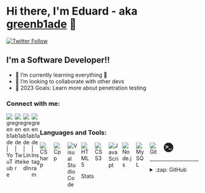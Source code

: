 # Hi there, I'm Eduard - aka [greenb1ade][twitter] 👋 

[![Twitter Follow](https://img.shields.io/twitter/follow/greenb1ade?color=1DA1F2&logo=twitter&style=for-the-badge)](https://twitter.com/intent/follow?original_referer=https%3A%2F%2Fgithub.com%2Fgreenb1ade&screen_name=greenb1ade)

## I'm a Software Developer!!

- 🌱 I’m currently learning everything 🤣
- 👯 I’m looking to collaborate with other devs
- 🥅 2023 Goals: Learn more about penetration testing

### Connect with me:

[<img align="left" alt="greenb1ade | YouTube" width="22px" src="https://cdn.jsdelivr.net/npm/simple-icons@v3/icons/youtube.svg" />][youtube]
[<img align="left" alt="greenb1ade | Twitter" width="22px" src="https://cdn.jsdelivr.net/npm/simple-icons@v3/icons/twitter.svg" />][twitter]
[<img align="left" alt="greenb1ade | LinkedIn" width="22px" src="https://cdn.jsdelivr.net/npm/simple-icons@v3/icons/linkedin.svg" />][linkedin]
[<img align="left" alt="greenb1ade | Instagram" width="22px" src="https://cdn.jsdelivr.net/npm/simple-icons@v3/icons/instagram.svg" />][instagram]

<br />

### Languages and Tools:

<img align="left" alt="CSharp" width="26px" src="https://cdn.jsdelivr.net/gh/devicons/devicon/icons/csharp/csharp-original.svg" style="padding-right:10px;" />
<img align="left" alt="Cpp" width="26px" src="https://cdn.jsdelivr.net/gh/devicons/devicon/icons/cplusplus/cplusplus-original.svg" style="padding-right:10px;" />
<img align="left" alt="Visual Studio Code" width="26px" src="https://cdn.jsdelivr.net/gh/devicons/devicon/icons/vscode/vscode-original.svg" style="padding-right:10px;" />
<img align="left" alt="HTML5" width="26px" src="https://cdn.jsdelivr.net/gh/devicons/devicon/icons/html5/html5-original.svg" style="padding-right:10px;" />
<img align="left" alt="CSS3" width="26px" src="https://cdn.jsdelivr.net/gh/devicons/devicon/icons/css3/css3-original.svg" style="padding-right:10px;" />
<img align="left" alt="JavaScript" width="26px" src="https://cdn.jsdelivr.net/gh/devicons/devicon/icons/javascript/javascript-original.svg" style="padding-right:10px;" />
<img align="left" alt="Node.js" width="26px" src="https://cdn.jsdelivr.net/gh/devicons/devicon/icons/nodejs/nodejs-original.svg" style="padding-right:10px;" />

<img align="left" alt="MySQL" width="26px" src="https://cdn.jsdelivr.net/gh/devicons/devicon/icons/mysql/mysql-original.svg" style="padding-right:10px;" />
<img align="left" alt="Git" width="26px" src="https://user-images.githubusercontent.com/3369400/139447912-e0f43f33-6d9f-45f8-be46-2df5bbc91289.png" style="padding-right:10px;" />
<img align="left" alt="Terminal" width="26px" src="https://raw.githubusercontent.com/github/explore/80688e429a7d4ef2fca1e82350fe8e3517d3494d/topics/terminal/terminal.png" style="padding-right:10px;" />

<br />
<br />

---

<details>
  <summary>:zap: GitHub Stats</summary>

  <img align="left" alt="greenb1ades' GitHub Stats" src="https://github-readme-stats.vercel.app/api?username=eddi3v&show_icons=true&hide_border=false&title_color=ff652f&icon_color=FFE400&bg_color=09131B&text_color=ffffff&border_color=0c1a25" />

</details>

[twitter]: https://twitter.com/greenb1ade
[youtube]: https://www.youtube.com/channel/UCtqWXAox2vyQESK2UiCDXzg
[instagram]: https://www.instagram.com/greenb1ade
[linkedin]: https://www.linkedin.com/in/eduard-vaduva-021810184/
